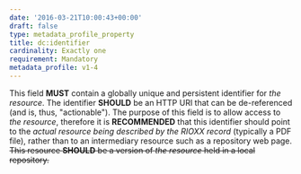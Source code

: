 ```yaml
---
date: '2016-03-21T10:00:43+00:00'
draft: false
type: metadata_profile_property
title: dc:identifier
cardinality: Exactly one
requirement: Mandatory
metadata_profile: v1-4
---
```

This field **MUST** contain a globally unique and persistent identifier for *the resource*. The identifier **SHOULD** be an HTTP URI that can be de-referenced (and is, thus, &#34;actionable&#34;). The purpose of this field is to allow access to *the resource*, therefore it is **RECOMMENDED** that this identifier should point to the *actual resource being described by the RIOXX record* (typically a PDF file), rather than to an intermediary resource such as a repository web page.<del> This resource **SHOULD** be a version of *the resource* held in a local repository.</del>
